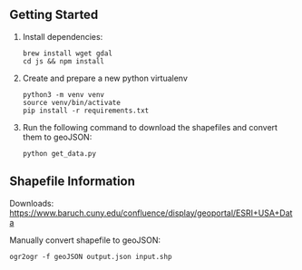 Getting Started
------------------------------------------
1. Install dependencies:
    ```
    brew install wget gdal
    cd js && npm install
    ```
    
2. Create and prepare a new python virtualenv
    ```
    python3 -m venv venv
    source venv/bin/activate    
    pip install -r requirements.txt
    ```
    
3. Run the following command to download the shapefiles and convert them to geoJSON:
    ```
    python get_data.py
    ```


Shapefile Information
------------------------------------------

Downloads:
    https://www.baruch.cuny.edu/confluence/display/geoportal/ESRI+USA+Data

Manually convert shapefile to geoJSON:

    ogr2ogr -f geoJSON output.json input.shp
